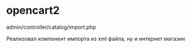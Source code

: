 # opencart2

admin/controller/catalog/import.php


Реализовал компонент импорта из xml файла, ну и интернет магазин
